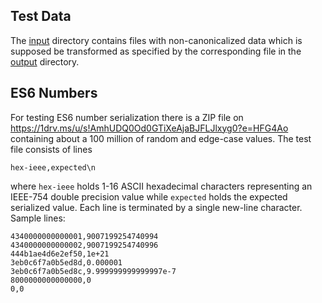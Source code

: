 ## Test Data

The [input](input) directory contains files with non-canonicalized data which is
supposed be transformed as specified by the corresponding file in the
[output](output) directory.

## ES6 Numbers

For testing ES6 number serialization there is a ZIP file on
https://1drv.ms/u/s!AmhUDQ0Od0GTiXeAjaBJFLJlxyg0?e=HFG4Ao
containing about a 100 million of random and edge-case values.  The test file consists of lines
```code
hex-ieee,expected\n
```
where `hex-ieee` holds 1-16 ASCII hexadecimal characters representing an IEEE-754 double precision value
while `expected` holds the expected serialized value.  Each line is terminated by a single new-line character.
Sample lines:
```code
4340000000000001,9007199254740994
4340000000000002,9007199254740996
444b1ae4d6e2ef50,1e+21
3eb0c6f7a0b5ed8d,0.000001
3eb0c6f7a0b5ed8c,9.999999999999997e-7
8000000000000000,0
0,0
```
